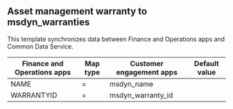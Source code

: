 ## Asset management warranty to msdyn_warranties

This template synchronizes data between Finance and Operations apps and Common Data Service.

Finance and Operations apps | Map type | Customer engagement apps | Default value
---|---|---|---
NAME | = | msdyn_name | 
WARRANTYID | = | msdyn_warranty_id | 
